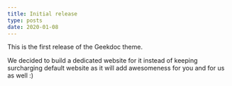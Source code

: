 ```yaml
---
title: Initial release
type: posts
date: 2020-01-08
---
```


This is the first release of the Geekdoc theme.

We decided to build a dedicated website for it instead of keeping surcharging default website as it will add awesomeness for you and for us as well :)